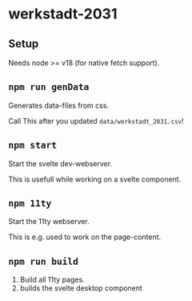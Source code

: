 # werkstadt-2031

## Setup

Needs node >= v18 (for native fetch support).

## `npm run genData`

Generates data-files from css.

Call This after you updated `data/werkstadt_2031.csv`!

## `npm start`

Start the svelte dev-webserver.

This is usefull while working on a svelte component.
## `npm 11ty`

Start the 11ty webserver.

This is e.g. used to work on the page-content.

## `npm run build`

1. Build all 11ty pages.
2. builds the svelte desktop component

